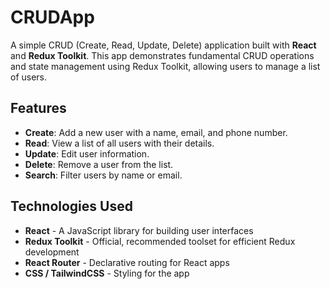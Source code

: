 
# CRUDApp

A simple CRUD (Create, Read, Update, Delete) application built with **React** and **Redux Toolkit**. This app demonstrates fundamental CRUD operations and state management using Redux Toolkit, allowing users to manage a list of users.

## Features
- **Create**: Add a new user with a name, email, and phone number.
- **Read**: View a list of all users with their details.
- **Update**: Edit user information.
- **Delete**: Remove a user from the list.
- **Search**: Filter users by name or email.

## Technologies Used
- **React** - A JavaScript library for building user interfaces
- **Redux Toolkit** - Official, recommended toolset for efficient Redux development
- **React Router** - Declarative routing for React apps
- **CSS / TailwindCSS** - Styling for the app
